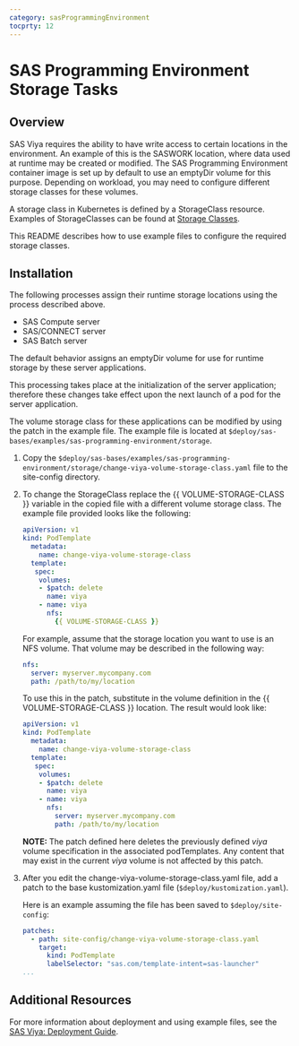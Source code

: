 ```yaml
---
category: sasProgrammingEnvironment
tocprty: 12
---
```


# SAS Programming Environment Storage Tasks

## Overview

SAS Viya requires the ability to have write access to certain locations in the
environment. An example of this is the SASWORK location, where data used at
runtime may be created or modified. The SAS Programming Environment
container image is set up by default to use an emptyDir volume for this
purpose.  Depending on workload, you may need to configure different
storage classes for these volumes.

A storage class in Kubernetes is defined by a StorageClass resource.  Examples
of StorageClasses can be found at [Storage Classes](https://kubernetes.io/docs/concepts/storage/storage-classes/).

This README describes how to use example files to configure the required
storage classes.

## Installation

The following processes assign their runtime storage locations using the
process described above.

* SAS Compute server
* SAS/CONNECT server
* SAS Batch server

The default behavior assigns an emptyDir volume for use for runtime storage by
these server applications.

This processing takes place at the initialization of the server application;
therefore these changes take effect upon the next launch of a pod for the
server application.

The volume storage class for these applications can be modified by using the
patch in the example file.  The example file is located at
`$deploy/sas-bases/examples/sas-programming-environment/storage`.

1. Copy the
`$deploy/sas-bases/examples/sas-programming-environment/storage/change-viya-volume-storage-class.yaml`
file to the site-config directory.

2. To change the StorageClass replace the {{ VOLUME-STORAGE-CLASS }} variable
in the copied file with a different volume storage class.
The example file provided looks like the following:

   ```yaml
   apiVersion: v1
   kind: PodTemplate
     metadata:
       name: change-viya-volume-storage-class
     template:
      spec:
       volumes:
       - $patch: delete
         name: viya
       - name: viya
         nfs:
           {{ VOLUME-STORAGE-CLASS }}
   ```

   For example, assume that the storage location you want to use is an NFS volume.   That volume may be
   described in the following way:

   ```yaml
   nfs:
     server: myserver.mycompany.com
     path: /path/to/my/location
   ```

   To use this in the patch, substitute in the volume definition in the
   {{ VOLUME-STORAGE-CLASS }} location.  The result would look like:

   ```yaml
   apiVersion: v1
   kind: PodTemplate
     metadata:
       name: change-viya-volume-storage-class
     template:
      spec:
       volumes:
       - $patch: delete
         name: viya
       - name: viya
         nfs:
           server: myserver.mycompany.com
           path: /path/to/my/location
   ```

   **NOTE:** The patch defined here deletes the previously defined *viya*
   volume specification in the associated podTemplates.   Any content that may
   exist in the current *viya* volume is not affected by this patch.

3. After you edit the change-viya-volume-storage-class.yaml file, add a patch to
the base kustomization.yaml file (`$deploy/kustomization.yaml`).

   Here is an example assuming the file has been saved to
   `$deploy/site-config`:

   ```yaml
   patches:
     - path: site-config/change-viya-volume-storage-class.yaml
       target:
         kind: PodTemplate
         labelSelector: "sas.com/template-intent=sas-launcher"
   ...
   ```

## Additional Resources

For more information about deployment and using example files, see the
[SAS Viya: Deployment Guide](http://documentation.sas.com/?cdcId=itopscdc&cdcVersion=default&docsetId=dplyml0phy0dkr&docsetTarget=titlepage.htm).
